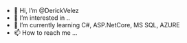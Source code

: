 - 👋 Hi, I’m @DerickVelez
- 👀 I’m interested in ..
- 🌱 I’m currently learning C#, ASP.NetCore, MS SQL, AZURE
- 📫 How to reach me ...

<!---
DerickVelez/DerickVelez is a ✨ special ✨ repository because its `README.md` (this file) appears on your GitHub profile.
You can click the Preview link to take a look at your changes.
--->
